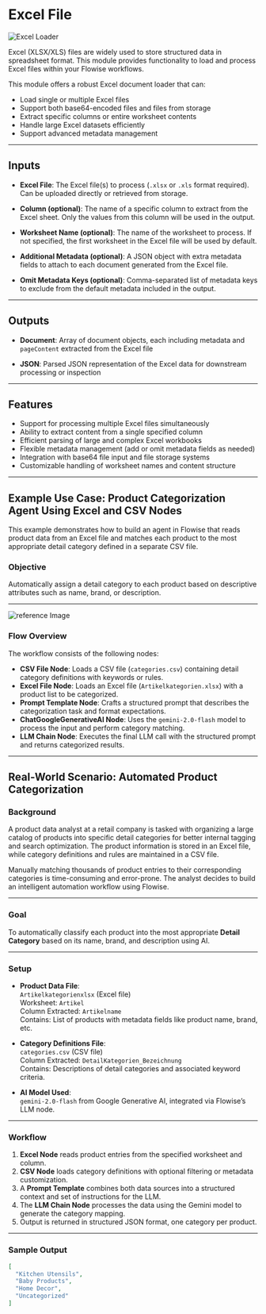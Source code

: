 # Excel File

![Excel Loader](images/excel-loader.png)

Excel (XLSX/XLS) files are widely used to store structured data in spreadsheet format. This module provides functionality to load and process Excel files within your Flowise workflows.

This module offers a robust Excel document loader that can:

- Load single or multiple Excel files  
- Support both base64-encoded files and files from storage  
- Extract specific columns or entire worksheet contents  
- Handle large Excel datasets efficiently  
- Support advanced metadata management  

---

## Inputs

- **Excel File**: The Excel file(s) to process (`.xlsx` or `.xls` format required). Can be uploaded directly or retrieved from storage.

- **Column (optional)**: The name of a specific column to extract from the Excel sheet. Only the values from this column will be used in the output.

- **Worksheet Name (optional)**: The name of the worksheet to process. If not specified, the first worksheet in the Excel file will be used by default.

- **Additional Metadata (optional)**: A JSON object with extra metadata fields to attach to each document generated from the Excel file.

- **Omit Metadata Keys (optional)**: Comma-separated list of metadata keys to exclude from the default metadata included in the output.


---

## Outputs

- **Document**: Array of document objects, each including metadata and `pageContent` extracted from the Excel file

- **JSON**: Parsed JSON representation of the Excel data for downstream processing or inspection

---

## Features

- Support for processing multiple Excel files simultaneously  
- Ability to extract content from a single specified column  
- Efficient parsing of large and complex Excel workbooks  
- Flexible metadata management (add or omit metadata fields as needed)  
- Integration with base64 file input and file storage systems  
- Customizable handling of worksheet names and content structure  

------

## Example Use Case: Product Categorization Agent Using Excel and CSV Nodes

This example demonstrates how to build an agent in Flowise that reads product data from an Excel file and matches each product to the most appropriate detail category defined in a separate CSV file.

### Objective

Automatically assign a detail category to each product based on descriptive attributes such as name, brand, or description.

---
![reference Image](images/reference-image.png)
### Flow Overview

The workflow consists of the following nodes:

- **CSV File Node**: Loads a CSV file (`categories.csv`) containing detail category definitions with keywords or rules.  
- **Excel File Node**: Loads an Excel file (`Artikelkategorien.xlsx`) with a product list to be categorized.  
- **Prompt Template Node**: Crafts a structured prompt that describes the categorization task and format expectations.  
- **ChatGoogleGenerativeAI Node**: Uses the `gemini-2.0-flash` model to process the input and perform category matching.  
- **LLM Chain Node**: Executes the final LLM call with the structured prompt and returns categorized results.

---

## Real-World Scenario: Automated Product Categorization

### Background

A product data analyst at a retail company is tasked with organizing a large catalog of products into specific detail categories for better internal tagging and search optimization. The product information is stored in an Excel file, while category definitions and rules are maintained in a CSV file.

Manually matching thousands of product entries to their corresponding categories is time-consuming and error-prone. The analyst decides to build an intelligent automation workflow using Flowise.

---

### Goal

To automatically classify each product into the most appropriate **Detail Category** based on its name, brand, and description using AI.

---

### Setup

- **Product Data File**:  
  `Artikelkategorienxlsx` (Excel file)  
  Worksheet: `Artikel`  
  Column Extracted: `Artikelname`  
  Contains: List of products with metadata fields like product name, brand, etc.

- **Category Definitions File**:  
  `categories.csv` (CSV file)  
  Column Extracted: `DetailKategorien_Bezeichnung`  
  Contains: Descriptions of detail categories and associated keyword criteria.

- **AI Model Used**:  
  `gemini-2.0-flash` from Google Generative AI, integrated via Flowise’s LLM node.

---

### Workflow

1. **Excel Node** reads product entries from the specified worksheet and column.
2. **CSV Node** loads category definitions with optional filtering or metadata customization.
3. A **Prompt Template** combines both data sources into a structured context and set of instructions for the LLM.
4. The **LLM Chain Node** processes the data using the Gemini model to generate the category mapping.
5. Output is returned in structured JSON format, one category per product.

---

### Sample Output

```json
[
  "Kitchen Utensils",
  "Baby Products",
  "Home Decor",
  "Uncategorized"
]



